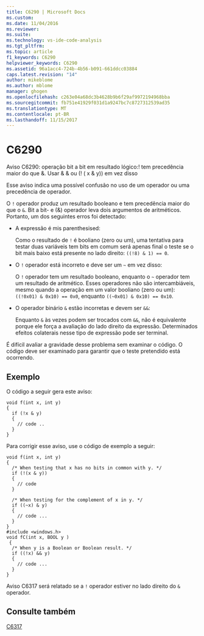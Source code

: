 ```yaml
---
title: C6290 | Microsoft Docs
ms.custom: 
ms.date: 11/04/2016
ms.reviewer: 
ms.suite: 
ms.technology: vs-ide-code-analysis
ms.tgt_pltfrm: 
ms.topic: article
f1_keywords: C6290
helpviewer_keywords: C6290
ms.assetid: 96a1acc4-724b-4b56-b091-661ddcc03884
caps.latest.revision: "14"
author: mikeblome
ms.author: mblome
manager: ghogen
ms.openlocfilehash: c263e04a68dc3b4628b9b6f29af9972194968bba
ms.sourcegitcommit: fb751e41929f031d1a9247bc7c8727312539ad35
ms.translationtype: MT
ms.contentlocale: pt-BR
ms.lasthandoff: 11/15/2017
---
```

# <a name="c6290"></a>C6290
Aviso C6290: operação bit a bit em resultado lógico:! tem precedência maior do que &. Usar & & ou (! ( x & y)) em vez disso  
  
 Esse aviso indica uma possível confusão no uso de um operador ou uma precedência de operador.  
  
 O `!` operador produz um resultado booleano e tem precedência maior do que o `&`. Bit a bit- e (&) operador leva dois argumentos de aritméticos. Portanto, um dos seguintes erros foi detectado:  
  
-   A expressão é mis parenthesised:  
  
     Como o resultado de `!` é booliano (zero ou um), uma tentativa para testar duas variáveis tem bits em comum será apenas final o teste se o bit mais baixo está presente no lado direito: `((!8) & 1) == 0`.  
  
-   O `!` operador está incorreto e deve ser um `~` em vez disso:  
  
     O `!` operador tem um resultado booleano, enquanto o `~` operador tem um resultado de aritmético. Esses operadores não são intercambiáveis, mesmo quando a operação em um valor booliano (zero ou um): `((!0x01) & 0x10) == 0x0`, enquanto `((~0x01) & 0x10) == 0x10`.  
  
-   O operador binário `&` estão incorretas e devem ser `&&`:  
  
     Enquanto `&` às vezes podem ser trocados com `&&`, não é equivalente porque ele força a avaliação do lado direito da expressão. Determinados efeitos colaterais nesse tipo de expressão pode ser terminal.  
  
 É difícil avaliar a gravidade desse problema sem examinar o código. O código deve ser examinado para garantir que o teste pretendido está ocorrendo.  
  
## <a name="example"></a>Exemplo  
 O código a seguir gera este aviso:  
  
```  
void f(int x, int y)  
{  
  if (!x & y)  
  {  
    // code ..  
  }  
}  
```  
  
 Para corrigir esse aviso, use o código de exemplo a seguir:  
  
```  
void f(int x, int y)  
{  
  /* When testing that x has no bits in common with y. */  
  if (!(x & y))  
  {  
    // code   
  }  
  
  /* When testing for the complement of x in y. */  
  if ((~x) & y)  
  {  
    // code ...  
  }  
}  
#include <windows.h>  
void fC(int x, BOOL y )  
 {  
  /* When y is a Boolean or Boolean result. */  
  if ((!x) && y)  
  {  
    // code ...  
  }  
}  
```  
  
 Aviso C6317 será relatado se a `!` operador estiver no lado direito do `&` operador.  
  
## <a name="see-also"></a>Consulte também  
 [C6317](../code-quality/c6317.md)